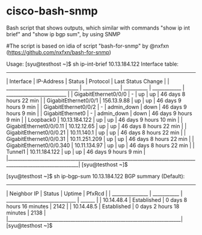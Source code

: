 # cisco-bash-snmp
 Bash script that shows outputs, which similar with commands "show ip int brief" and "show ip bgp sum", by using SNMP

#The script is based on idia of script "bash-for-snmp" by @nxfxn (https://github.com/nxfxn/bash-for-snmp)

Usage: 
[syu@testhost ~]$  sh ip-int-brief 10.13.184.122
Interface table:
____________________________________________________________________________________________________________
| Interface                      | IP-Address      | Status       | Protocol     | Last Status Change        |
| ______________________________ | _______________ | __________   | ____________ | _________________________ |
| GigabitEthernet0/0/0           | -               | up           | up           | 46 days 8 hours 22 min    |
| GigabitEthernet0/0/1           | 156.13.9.88     | up           | up           | 46 days 9 hours 9 min     |
| GigabitEthernet0/0/2           | -               | admin_down   | down         | 46 days 9 hours 9 min     |
| GigabitEthernet0               | -               | admin_down   | down         | 46 days 9 hours 9 min     |
| Loopback0                      | 10.13.184.122   | up           | up           | 46 days 9 hours 10 min    |
| GigabitEthernet0/0/0.11        | 10.12.12.65     | up           | up           | 46 days 8 hours 22 min    |
| GigabitEthernet0/0/0.21        | 10.11.140.1     | up           | up           | 46 days 8 hours 22 min    |
| GigabitEthernet0/0/0.31        | 10.11.251.209   | up           | up           | 46 days 8 hours 22 min    |
| GigabitEthernet0/0/0.340       | 10.11.134.97    | up           | up           | 46 days 8 hours 22 min    |
| Tunnel1                        | 10.11.184.122   | up           | up           | 46 days 9 hours 9 min     |
|____________________________________________________________________________________________________________|
[syu@testhost ~]$

[syu@testhost ~]$ sh ip-bgp-sum 10.13.184.122
BGP summary (Default):
________________________________________________________________________
| Neighbor IP     | Status      | Uptime                        | PfxRcd |
| _______________ | ___________ | _____________________________ | ______ |
| 10.14.48.4      | Established | 0 days 8 hours 16 minutes     | 2142   |
| 10.14.48.5      | Established | 0 days 2 hours 18 minutes     | 2138   |
|________________________________________________________________________|
[syu@testhost ~]$
